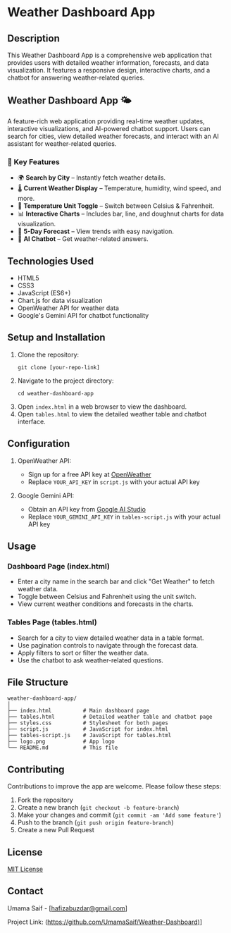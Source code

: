 # Weather Dashboard App

## Description

This Weather Dashboard App is a comprehensive web application that provides users with detailed weather information, forecasts, and data visualization. It features a responsive design, interactive charts, and a chatbot for answering weather-related queries.

## Weather Dashboard App 🌤️

A feature-rich web application providing real-time weather updates, interactive visualizations, and AI-powered chatbot support. Users can search for cities, view detailed weather forecasts, and interact with an AI assistant for weather-related queries.

### 🌟 Key Features
- 🌍 **Search by City** – Instantly fetch weather details.
- 🌡️ **Current Weather Display** – Temperature, humidity, wind speed, and more.
- 🔄 **Temperature Unit Toggle** – Switch between Celsius & Fahrenheit.
- 📊 **Interactive Charts** – Includes bar, line, and doughnut charts for data visualization.
- 📅 **5-Day Forecast** – View trends with easy navigation.
- 💬 **AI Chatbot** – Get weather-related answers.

## Technologies Used

- HTML5
- CSS3
- JavaScript (ES6+)
- Chart.js for data visualization
- OpenWeather API for weather data
- Google's Gemini API for chatbot functionality

## Setup and Installation

1. Clone the repository:
   ```
   git clone [your-repo-link]
   ```
2. Navigate to the project directory:
   ```
   cd weather-dashboard-app
   ```
3. Open `index.html` in a web browser to view the dashboard.
4. Open `tables.html` to view the detailed weather table and chatbot interface.

## Configuration

1. OpenWeather API:
   - Sign up for a free API key at [OpenWeather](https://openweathermap.org/api)
   - Replace `YOUR_API_KEY` in `script.js` with your actual API key

2. Google Gemini API:
   - Obtain an API key from [Google AI Studio](https://ai.google.dev/)
   - Replace `YOUR_GEMINI_API_KEY` in `tables-script.js` with your actual API key

## Usage

### Dashboard Page (index.html)
- Enter a city name in the search bar and click "Get Weather" to fetch weather data.
- Toggle between Celsius and Fahrenheit using the unit switch.
- View current weather conditions and forecasts in the charts.

### Tables Page (tables.html)
- Search for a city to view detailed weather data in a table format.
- Use pagination controls to navigate through the forecast data.
- Apply filters to sort or filter the weather data.
- Use the chatbot to ask weather-related questions.

## File Structure

```
weather-dashboard-app/
│
├── index.html          # Main dashboard page
├── tables.html         # Detailed weather table and chatbot page
├── styles.css          # Stylesheet for both pages
├── script.js           # JavaScript for index.html
├── tables-script.js    # JavaScript for tables.html
├── logo.png            # App logo
└── README.md           # This file
```

## Contributing

Contributions to improve the app are welcome. Please follow these steps:

1. Fork the repository
2. Create a new branch (`git checkout -b feature-branch`)
3. Make your changes and commit (`git commit -am 'Add some feature'`)
4. Push to the branch (`git push origin feature-branch`)
5. Create a new Pull Request

## License

[MIT License](https://opensource.org/licenses/MIT)

## Contact

Umama Saif - [hafizabuzdar@gmail.com]

Project Link: ([https://github.com/UmamaSaif/Weather-Dashboard)](https://github.com/UmamaSaif/Weather-Dashboard)]
